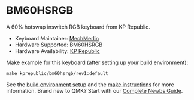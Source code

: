 # BM60HSRGB

A 60% hotswap inswitch RGB keyboard from KP Republic. 

* Keyboard Maintainer: [MechMerlin](https://github.com/mechmerlin)
* Hardware Supported: BM60HSRGB
* Hardware Availability: [KP Republic](https://kprepublic.com/products/bm60-rgb-60-gh60-hot-swappable-pcb-programmed-qmk-firmware-type-c)

Make example for this keyboard (after setting up your build environment):

    make kprepublic/bm60hsrgb/rev1:default

See the [build environment setup](https://docs.qmk.fm/#/getting_started_build_tools) and the [make instructions](https://docs.qmk.fm/#/getting_started_make_guide) for more information. Brand new to QMK? Start with our [Complete Newbs Guide](https://docs.qmk.fm/#/newbs).
